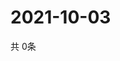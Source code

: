 # 2021-10-03
  共 0条

  <!-- BEGIN -->
  <!-- 最后更新时间Sun Oct 03 2021 08:03:37 GMT+0000 (Coordinated Universal Time) -->
  
  <!-- END -->
  
  